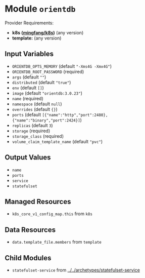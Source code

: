 
# Module `orientdb`

Provider Requirements:
* **k8s ([mingfang/k8s](https://registry.terraform.io/providers/mingfang/k8s/latest))** (any version)
* **template:** (any version)

## Input Variables
* `ORIENTDB_OPTS_MEMORY` (default `"-Xms4G -Xmx4G"`)
* `ORIENTDB_ROOT_PASSWORD` (required)
* `args` (default `""`)
* `distributed` (default `"true"`)
* `env` (default `[]`)
* `image` (default `"orientdb:3.0.23"`)
* `name` (required)
* `namespace` (default `null`)
* `overrides` (default `{}`)
* `ports` (default `[{"name":"http","port":2480},{"name":"binary","port":2424}]`)
* `replicas` (default `3`)
* `storage` (required)
* `storage_class` (required)
* `volume_claim_template_name` (default `"pvc"`)

## Output Values
* `name`
* `ports`
* `service`
* `statefulset`

## Managed Resources
* `k8s_core_v1_config_map.this` from `k8s`

## Data Resources
* `data.template_file.members` from `template`

## Child Modules
* `statefulset-service` from [../../archetypes/statefulset-service](../../archetypes/statefulset-service)

